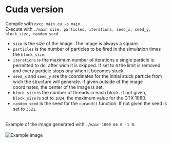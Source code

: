# Cuda version

Compile with `nvcc main.cu -o main`.
<br>
Execute with `./main size, particles, iterations, seed_x, seed_y, block_size, random_seed`
- `size` is the size of the image. The image is always a square.
- `particles` is the number of particles to be fired in the simulation times the `block_size`.
- `iterations` is the maximum number of iterations a single particle is permitted to do, after wich it is skipped. If set to `0` the limit is removed and every particle stops ony when it becomes stuck.
- `seed_x` and `seed_y` are the coordinates for the initial stuck particle from wich the structure will generate. If given outside of the image coordinates, the center of the image is set.
- `block_size` is the number of threads in each block. If not given, `block_size` is set to `1024`, the maximum value for the GTX 1080.
- `random_seed` is the seed for the `curand()` function. If not given the seed is set to `3521`.

<br> Example of the image generated with `./main 1000 64 0 -1 0`.
<br> <br> 
<img src="https://user-images.githubusercontent.com/62235561/220726014-4e7b788e-f8aa-4f72-831c-9ee65a23feef.png" title="Example image">